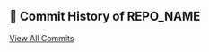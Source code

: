 ## 📜 Commit History of REPO_NAME  
[View All Commits](https://github.com/MadhurjyaBaruah/pp-lab/commits/main)
